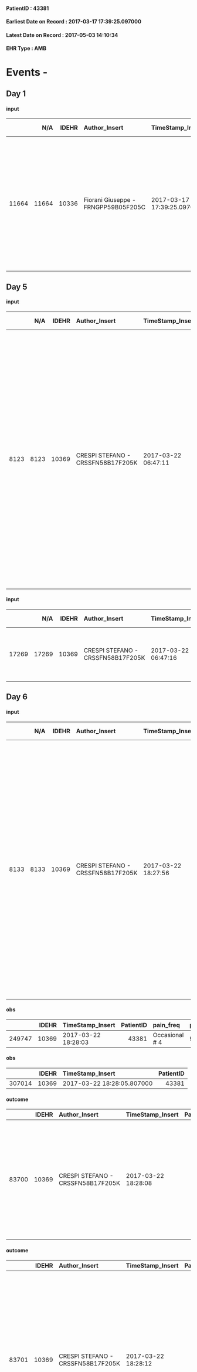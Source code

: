 
#### PatientID : 43381
#### Earliest Date on Record : 2017-03-17 17:39:25.097000
#### Latest Date on Record : 2017-05-03 14:10:34
#### EHR Type : AMB

# Events - 

## Day 1

#### input
|       |    N/A |   IDEHR | Author_Insert                       | TimeStamp_Insert           | EHRType   |   PatientID |   IDDigitalSignDocument | persone_vicine   |   Unnamed: 0_x.1 |   IDANAMNESI_SOCIALE | Patient   | FamigliaAltro   | Paziente_T   | FamigliaAltro_T   |   Non_Rilevabile_x.1 | Note_Non_Rilevabile_x.1   | opt_Problemi   | Note_I                                                                                                                                                                                                                                     | chk_contr_sintomi   | opt_paziente_a   | opt_famiglia_a   | opt_adeguatezza   | opt_paziente_solo   | ds_note_con                                                                                                                | opt_presente_assente   | Presenza_minori   | Caregiver_principale   | opt_capacita   | opt_necessario   | opt_presente   | opt_risorse_ec   | opt_paziente_psi   | opt_Ins_vol   | opt_paziente_ad   | opt_caregiver_ad   | opt_esenzione   | opt_inv_civile   |   ds_codice_es | Needs     | Domestic partnership   | Fragility   | opt_disponibilita_f   | opt_indennita_acc   | opt_legge   | opt_famiglia_psi   | opt_disponibilit_paz   |
|------:|-------:|--------:|:------------------------------------|:---------------------------|:----------|------------:|------------------------:|:-----------------|-----------------:|---------------------:|:----------|:----------------|:-------------|:------------------|---------------------:|:--------------------------|:---------------|:-------------------------------------------------------------------------------------------------------------------------------------------------------------------------------------------------------------------------------------------|:--------------------|:-----------------|:-----------------|:------------------|:--------------------|:---------------------------------------------------------------------------------------------------------------------------|:-----------------------|:------------------|:-----------------------|:---------------|:-----------------|:---------------|:-----------------|:-------------------|:--------------|:------------------|:-------------------|:----------------|:-----------------|---------------:|:----------|:-----------------------|:------------|:----------------------|:--------------------|:------------|:-------------------|:-----------------------|
| 11664 |  11664 |   10336 | Fiorani Giuseppe - FRNGPP59B05F205C | 2017-03-17 17:39:25.097000 | AMB       |       43381 |                  687591 | N/A              |             5602 |                 3579 | Si#1      | Si#1            | No#0         | Si#1              |                    0 | NR                        | No#0           | Pz informato della malattia ,recentemente esordita ,ma non della gravit√†,con la decisione di sospendere i trattamenti sistemici attivi. La moglie ed i figli sono stati informati in merito all'assenza di ulteriori spazi di trattamento | controllo sintomi#0 | Indefinite#2     | Congruenti#1     | Si#1              | No#0                | Vive con la moglie Geraldina di aa 65. Due figli fuori casa:Leonardo di aa 44 e Boris di aa 37,entrambi residenti a Bresso | Presente#1             | No#0              | La moglie              | Adeguato#0     | No#0             | No#0           | Adeguate#1       | No#0               | No#0          | Totale#2          | Totale#2           | Si#1            | No#0             |             48 | Clinici#0 | Coniuge/Convivente#0   | nessuna#0   | No#0                  | No#0                | No#0        | No#0               | No#0                   |


## Day 5

#### input
|      |    N/A |   IDEHR | Author_Insert                     | TimeStamp_Insert    |   IDAccess | EHRType   |   PatientID |   IDDigitalSignDocument | persone_vicine   |   Unnamed: 0_y |   IDANAMNESI_MED |   Non_Rilevabile_y | Note_Non_Rilevabile_y   | diagnosis                                                                                                                                                                                                                                                                                                                                                                                                                                            |
|-----:|-------:|--------:|:----------------------------------|:--------------------|-----------:|:----------|------------:|------------------------:|:-----------------|---------------:|-----------------:|-------------------:|:------------------------|:-----------------------------------------------------------------------------------------------------------------------------------------------------------------------------------------------------------------------------------------------------------------------------------------------------------------------------------------------------------------------------------------------------------------------------------------------------|
| 8123 |   8123 |   10369 | CRESPI STEFANO - CRSSFN58B17F205K | 2017-03-22 06:47:11 |      67853 | AMB       |       43381 |                  691647 | N/A              |          11253 |             6205 |                  0 | NR                      | Carcinoma spinocellulare polmonare parailare destro (ICD 9: 1629), diagnosticato nel dicembre del 2016, gi√† sottoposto a due linee di chemioterapia. Metastasi polmonari (1970), linfonodali ilomediastiniche (1961), epatiche (1977), linfonodali addominali (1962) in sede ilo epatico, tripode celiaco e sede retrocrurale ed interaortocavale, ossee (1985) all'ala iliaca sinistra gi√† sottoposte a radioterapia (V580) nel gennaio del 2017. |

#### input
|       |    N/A |   IDEHR | Author_Insert                     | TimeStamp_Insert    |   IDAccess | EHRType   |   PatientID |   IDDigitalSignDocument | persone_vicine   |   Unnamed: 0_y.1 |   IDDIAGNOSI_ICD |   Non_Rilevabile_y.1 | Note_Non_Rilevabile_y.1   | I_ICD                                                            | II_ICD                                           | III_ICD                                                                            | IV_ICD                                                                        | V_ICD                                                                                | VI_ICD                                                       | I_Anno   | II_Anno   | III_Anno   | IV_Anno   | They go   | I_Mese   |
|------:|-------:|--------:|:----------------------------------|:--------------------|-----------:|:----------|------------:|------------------------:|:-----------------|-----------------:|-----------------:|---------------------:|:--------------------------|:-----------------------------------------------------------------|:-------------------------------------------------|:-----------------------------------------------------------------------------------|:------------------------------------------------------------------------------|:-------------------------------------------------------------------------------------|:-------------------------------------------------------------|:---------|:----------|:-----------|:----------|:----------|:---------|
| 17269 |  17269 |   10369 | CRESPI STEFANO - CRSSFN58B17F205K | 2017-03-22 06:47:16 |      67853 | AMB       |       43381 |                  691648 | N/A              |             2830 |             2830 |                    0 | NR                        | 1629 - Tumori maligni del bronco o polmone, non specificato#2069 | 1970 - Tumori maligni secondari del polmone#2148 | 1961 - Tumori maligni secondari e non specificati dei linfonodi intratoracici#2141 | 1977 - Tumori maligni secondari del fegato, specificati come metastatici#2155 | 1962 - Tumori maligni secondari e non specificati dei linfonodi intraaddominali#2142 | 1985 - Tumori maligni secondari di osso e midollo osseo#2162 | 2016#56  | 2017#57   | 2017#57    | 2017#57   | 2017#57   | 12#12    |


## Day 6

#### input
|      |    N/A |   IDEHR | Author_Insert                     | TimeStamp_Insert    |   IDAccess | EHRType   |   PatientID |   IDDigitalSignDocument | persone_vicine   |   Unnamed: 0_y |   IDANAMNESI_MED |   Non_Rilevabile_y | Note_Non_Rilevabile_y   | opt_consapevolezza                          | diagnosis                                                                                                                                                                                                                                                                                                                                                                                                                                            |
|-----:|-------:|--------:|:----------------------------------|:--------------------|-----------:|:----------|------------:|------------------------:|:-----------------|---------------:|-----------------:|-------------------:|:------------------------|:--------------------------------------------|:-----------------------------------------------------------------------------------------------------------------------------------------------------------------------------------------------------------------------------------------------------------------------------------------------------------------------------------------------------------------------------------------------------------------------------------------------------|
| 8133 |   8133 |   10369 | CRESPI STEFANO - CRSSFN58B17F205K | 2017-03-22 18:27:56 |      67962 | AMB       |       43381 |                  692537 | N/A              |          11289 |             6215 |                  0 | NR                      | Awareness of diagnosis but no prognosis # 2 | Carcinoma spinocellulare polmonare parailare destro (ICD 9: 1629), diagnosticato nel dicembre del 2016, gi√† sottoposto a due linee di chemioterapia. Metastasi polmonari (1970), linfonodali ilomediastiniche (1961), epatiche (1977), linfonodali addominali (1962) in sede ilo epatico, tripode celiaco e sede retrocrurale ed interaortocavale, ossee (1985) all'ala iliaca sinistra gi√† sottoposte a radioterapia (V580) nel gennaio del 2017. |

#### obs
|        |   IDEHR | TimeStamp_Insert    |   PatientID | pain_freq      | pain_relief   |
|-------:|--------:|:--------------------|------------:|:---------------|:--------------|
| 249747 |   10369 | 2017-03-22 18:28:03 |       43381 | Occasional # 4 | 90% # 9       |

#### obs
|        |   IDEHR | TimeStamp_Insert           |   PatientID |
|-------:|--------:|:---------------------------|------------:|
| 307014 |   10369 | 2017-03-22 18:28:05.807000 |       43381 |

#### outcome
|       |   IDEHR | Author_Insert                     | TimeStamp_Insert    |   PatientID |   IDDigitalSignDocument |   IDPAI_VIDAS | opt_problem                                                |   opt_problem_num | opt_obiettivo                                                |   opt_obiettivo_num | opt_stato_problema   |   opt_stato_problema_num | opt_interventi                                                                                                                                                                                 |   opt_interventi_num |
|------:|--------:|:----------------------------------|:--------------------|------------:|------------------------:|--------------:|:-----------------------------------------------------------|------------------:|:-------------------------------------------------------------|--------------------:|:---------------------|-------------------------:|:-----------------------------------------------------------------------------------------------------------------------------------------------------------------------------------------------|---------------------:|
| 83700 |   10369 | CRESPI STEFANO - CRSSFN58B17F205K | 2017-03-22 18:28:08 |       43381 |                  692541 |         85926 | Impaired mobility † / limitation of physical movement # 27 |                 1 | The patient manterr√ † ¬ † ¬ † † mobilit√ the remaining # 49 |                   2 | Open Problem # 1     |                        1 | Educational - Teach the patient alternative movements # 370; PAI Implementation - Evaluate given mobility † # 368; PAI Implementation - Help the patient favoring its remaining capacity # 369 |                    1 |

#### outcome
|       |   IDEHR | Author_Insert                     | TimeStamp_Insert    |   PatientID |   IDDigitalSignDocument |   IDPAI_VIDAS | opt_problem                                                            |   opt_problem_num | opt_obiettivo                                               |   opt_obiettivo_num | opt_stato_problema   |   opt_stato_problema_num | opt_interventi                                                                                                                                                                                                                                                                         |   opt_interventi_num |
|------:|--------:|:----------------------------------|:--------------------|------------:|------------------------:|--------------:|:-----------------------------------------------------------------------|------------------:|:------------------------------------------------------------|--------------------:|:---------------------|-------------------------:|:---------------------------------------------------------------------------------------------------------------------------------------------------------------------------------------------------------------------------------------------------------------------------------------|---------------------:|
| 83701 |   10369 | CRESPI STEFANO - CRSSFN58B17F205K | 2017-03-22 18:28:12 |       43381 |                  692542 |         85927 | Alteration of comfort associated with chronic pain and / or acute # 29 |                 2 | The patient riferir√ † ¬ † a satisfactory pain control # 56 |                   1 | Open Problem # 1     |                        1 | Implementation PAI - Administer drugs correctly according to prescription # 442; Implementation of PAI - Evaluate the effectiveness of drug administration # 443; Implementation of PAI - Therapeutic adjustment # 441; Counseling - Share with the patient the therapeutic path # 444 |                    4 |

#### outcome
|       |   IDEHR | Author_Insert                     | TimeStamp_Insert    |   PatientID |   IDDigitalSignDocument |   IDPAI_VIDAS | opt_problem                                            |   opt_problem_num | opt_obiettivo                                                                                              |   opt_obiettivo_num | opt_stato_problema   |   opt_stato_problema_num | opt_interventi                                                                                                      |   opt_interventi_num |
|------:|--------:|:----------------------------------|:--------------------|------------:|------------------------:|--------------:|:-------------------------------------------------------|------------------:|:-----------------------------------------------------------------------------------------------------------|--------------------:|:---------------------|-------------------------:|:--------------------------------------------------------------------------------------------------------------------|---------------------:|
| 83702 |   10369 | CRESPI STEFANO - CRSSFN58B17F205K | 2017-03-22 18:28:14 |       43381 |                  692543 |         85928 | Alteration or risk of impairment of lung function # 26 |                 3 | The patient will not present symptoms that will reduce QoL (epistaxis, cough, hemoptysis, hemoptysis) # 45 |                   4 | Open Problem # 1     |                        1 | Implementation PAI - Therapeutic adjustment # 275; Counseling - Sharing with the patient the therapeutic path # 278 |                    4 |

#### care
|       |   IDEHR | Author_Insert                     | TimeStamp_Insert    |   IDAccess | EHRType   |   PatientID |   IDTERAPIE_OUTPAT_VIDAS | ds_dose    | opt_via_di_somm   | ds_ora   | dt_data_inizio      |   opt_pregressa |   opt_somm_terapia |   opt_estemporanea |   opt_termina |   opt_somm_in_pompa | opt_farmaco                                 |
|------:|--------:|:----------------------------------|:--------------------|-----------:|:----------|------------:|-------------------------:|:-----------|:------------------|:---------|:--------------------|----------------:|-------------------:|-------------------:|--------------:|--------------------:|:--------------------------------------------|
| 80066 |   10369 | crespi stefano - crssfn58b17f205k | 2017-03-22 18:28:17 |      67962 | amb       |       43381 |                    57687 | one tablet | oral # 0 = 0      | 08 # 8   | 2017-03-22 00:00:00 |               0 |                  0 |                  0 |             0 |                   0 | omeprazole (omeprazole 20 mg tablets) # 960 |

#### care
|       |   IDEHR | Author_Insert                     | TimeStamp_Insert    |   IDAccess | EHRType   |   PatientID |   IDTERAPIE_OUTPAT_VIDAS | ds_dose   | opt_via_di_somm   | ds_ora   | dt_data_inizio      |   opt_pregressa |   opt_somm_terapia |   opt_estemporanea |   opt_termina |   opt_somm_in_pompa | opt_farmaco                                               |
|------:|--------:|:----------------------------------|:--------------------|-----------:|:----------|------------:|-------------------------:|:----------|:------------------|:---------|:--------------------|----------------:|-------------------:|-------------------:|--------------:|--------------------:|:----------------------------------------------------------|
| 80067 |   10369 | crespi stefano - crssfn58b17f205k | 2017-03-22 18:28:19 |      67962 | amb       |       43381 |                    57688 | a rinse   | oral # 0 = 0      | 21 # 21  | 2017-03-22 00:00:00 |               0 |                  0 |                  0 |             0 |                   0 | nystatin (mycostatin susp 100,000 iu / ml, 100 ml) # 1038 |

#### care
|       |   IDEHR | Author_Insert                     | TimeStamp_Insert    |   IDAccess | EHRType   |   PatientID |   IDTERAPIE_OUTPAT_VIDAS | ds_dose    | opt_via_di_somm   | ds_ora          | dt_data_inizio      |   opt_pregressa |   opt_somm_terapia |   opt_estemporanea |   opt_termina |   opt_somm_in_pompa | opt_farmaco                                   |
|------:|--------:|:----------------------------------|:--------------------|-----------:|:----------|------------:|-------------------------:|:-----------|:------------------|:----------------|:--------------------|----------------:|-------------------:|-------------------:|--------------:|--------------------:|:----------------------------------------------|
| 80068 |   10369 | crespi stefano - crssfn58b17f205k | 2017-03-22 18:28:22 |      67962 | amb       |       43381 |                    57689 | one tablet | oral # 0 = 0      | 08 # 8; 20 # 20 | 2017-03-22 00:00:00 |               0 |                  0 |                  0 |             0 |                   0 | carvedilol (dilatrend 6.25 mg tablets) # 1275 |

#### care
|       |   IDEHR | Author_Insert                     | TimeStamp_Insert    |   IDAccess | EHRType   |   PatientID |   IDTERAPIE_OUTPAT_VIDAS | ds_dose    | opt_via_di_somm   | ds_ora   | dt_data_inizio      |   opt_pregressa |   opt_somm_terapia |   opt_estemporanea |   opt_termina |   opt_somm_in_pompa | opt_farmaco                                |
|------:|--------:|:----------------------------------|:--------------------|-----------:|:----------|------------:|-------------------------:|:-----------|:------------------|:---------|:--------------------|----------------:|-------------------:|-------------------:|--------------:|--------------------:|:-------------------------------------------|
| 80069 |   10369 | crespi stefano - crssfn58b17f205k | 2017-03-22 18:28:24 |      67962 | amb       |       43381 |                    57690 | one tablet | oral # 0 = 0      | 22 # 22  | 2017-03-22 00:00:00 |               0 |                  0 |                  0 |             0 |                   0 | tamsulosin (0.4 mg tablets lura rm) # 1438 |

#### care
|       |   IDEHR | Author_Insert                     | TimeStamp_Insert    |   IDAccess | EHRType   |   PatientID |   IDTERAPIE_OUTPAT_VIDAS | ds_dose    | opt_via_di_somm   | ds_ora       | dt_data_inizio      |   opt_pregressa |   opt_somm_terapia |   opt_estemporanea |   opt_termina |   opt_somm_in_pompa | opt_farmaco                                                        | Note_al_bisogno                                                 |
|------:|--------:|:----------------------------------|:--------------------|-----------:|:----------|------------:|-------------------------:|:-----------|:------------------|:-------------|:--------------------|----------------:|-------------------:|-------------------:|--------------:|--------------------:|:-------------------------------------------------------------------|:----------------------------------------------------------------|
| 80070 |   10369 | crespi stefano - crssfn58b17f205k | 2017-03-22 18:28:26 |      67962 | amb       |       43381 |                    57691 | one tablet | oral # 0 = 0      | at need # 24 | 2017-03-22 00:00:00 |               0 |                  0 |                  0 |             0 |                   0 | oxycodone / acetaminophen (depalgos 5 + 325 mg tablets rev) # 1628 | to be taken in case of intercurrent pain, up to 4 doses per day |

#### care
|       |   IDEHR | Author_Insert                     | TimeStamp_Insert    |   IDAccess | EHRType   |   PatientID |   IDTERAPIE_OUTPAT_VIDAS | ds_dose    | opt_via_di_somm   | ds_ora           | dt_data_inizio      |   opt_pregressa |   opt_somm_terapia |   opt_estemporanea |   opt_termina |   opt_somm_in_pompa | opt_farmaco                                     |
|------:|--------:|:----------------------------------|:--------------------|-----------:|:----------|------------:|-------------------------:|:-----------|:------------------|:-----------------|:--------------------|----------------:|-------------------:|-------------------:|--------------:|--------------------:|:------------------------------------------------|
| 80071 |   10369 | crespi stefano - crssfn58b17f205k | 2017-03-22 18:28:28 |      67962 | amb       |       43381 |                    57692 | one tablet | oral # 0 = 0      | 12 # 12; 19 # 19 | 2017-03-22 00:00:00 |               0 |                  0 |                  0 |             0 |                   0 | metformin (metformin 500 mg tablets rev) # 1078 |

#### care
|       |   IDEHR | Author_Insert                     | TimeStamp_Insert    |   IDAccess | EHRType   |   PatientID |   IDTERAPIE_OUTPAT_VIDAS | ds_dose     | opt_via_di_somm   | ds_ora   | dt_data_inizio      | ds_note_y                     |   opt_pregressa |   opt_somm_terapia |   opt_estemporanea |   opt_termina |   opt_somm_in_pompa | opt_farmaco                                    |
|------:|--------:|:----------------------------------|:--------------------|-----------:|:----------|------------:|-------------------------:|:------------|:------------------|:---------|:--------------------|:------------------------------|----------------:|-------------------:|-------------------:|--------------:|--------------------:|:-----------------------------------------------|
| 80072 |   10369 | crespi stefano - crssfn58b17f205k | 2017-03-22 18:28:31 |      67962 | amb       |       43381 |                    57693 | half tablet | oral # 0 = 0      | 08 # 8   | 2017-03-22 00:00:00 | to be taken on a full stomach |               0 |                  0 |                  0 |             0 |                   0 | prednisone (25 mg tablets deltacortene) # 1449 |

#### care
|       |   IDEHR | Author_Insert                     | TimeStamp_Insert    |   IDAccess | EHRType   |   PatientID |   IDTERAPIE_OUTPAT_VIDAS | ds_altro_farmaco            | ds_dose    | opt_via_di_somm   | ds_ora           | dt_data_inizio      |   opt_pregressa |   opt_somm_terapia |   opt_estemporanea |   opt_termina |   opt_somm_in_pompa | opt_farmaco              |
|------:|--------:|:----------------------------------|:--------------------|-----------:|:----------|------------:|-------------------------:|:----------------------------|:-----------|:------------------|:-----------------|:--------------------|----------------:|-------------------:|-------------------:|--------------:|--------------------:|:-------------------------|
| 80073 |   10369 | crespi stefano - crssfn58b17f205k | 2017-03-22 18:28:34 |      67962 | amb       |       43381 |                    57694 | onligol envelope from 10 mg | one packet | oral # 0 = 0      | 10 # 10; 18 # 18 | 2017-03-22 00:00:00 |               0 |                  0 |                  0 |             0 |                   0 | other (see notes) # 2004 |

#### care
|       |   IDEHR | Author_Insert                     | TimeStamp_Insert    |   IDAccess | EHRType   |   PatientID |   IDTERAPIE_OUTPAT_VIDAS | ds_dose    | opt_via_di_somm   | ds_ora   | dt_data_inizio      |   opt_pregressa |   opt_somm_terapia |   opt_estemporanea |   opt_termina |   opt_somm_in_pompa | opt_farmaco                             |
|------:|--------:|:----------------------------------|:--------------------|-----------:|:----------|------------:|-------------------------:|:-----------|:------------------|:---------|:--------------------|----------------:|-------------------:|-------------------:|--------------:|--------------------:|:----------------------------------------|
| 80074 |   10369 | crespi stefano - crssfn58b17f205k | 2017-03-22 18:28:37 |      67962 | amb       |       43381 |                    57695 | one tablet | oral # 0 = 0      | 09 # 9   | 2017-03-22 00:00:00 |               0 |                  0 |                  0 |             0 |                   0 | furosemide (25 mg lasix tablets) # 1223 |

#### care
|       |   IDEHR | Author_Insert                     | TimeStamp_Insert    |   IDAccess | EHRType   |   PatientID |   IDTERAPIE_OUTPAT_VIDAS | ds_altro_farmaco   | ds_dose           | opt_via_di_somm   | ds_ora       | dt_data_inizio      |   opt_pregressa |   opt_somm_terapia |   opt_estemporanea |   opt_termina |   opt_somm_in_pompa | opt_farmaco              |
|------:|--------:|:----------------------------------|:--------------------|-----------:|:----------|------------:|-------------------------:|:-------------------|:------------------|:------------------|:-------------|:--------------------|----------------:|-------------------:|-------------------:|--------------:|--------------------:|:-------------------------|
| 80075 |   10369 | crespi stefano - crssfn58b17f205k | 2017-03-22 18:28:39 |      67962 | amb       |       43381 |                    57696 | liquid oxygen      | 2 liters / minute | oral # 0 = 0      | at need # 24 | 2017-03-22 00:00:00 |               0 |                  0 |                  0 |             0 |                   0 | other (see notes) # 2004 |

#### care
|       |   IDEHR | Author_Insert                     | TimeStamp_Insert    |   IDAccess | EHRType   |   PatientID |   IDTERAPIE_OUTPAT_VIDAS | ds_dose         | opt_via_di_somm        | ds_ora          | dt_data_inizio      |   opt_pregressa |   opt_somm_terapia |   opt_estemporanea |   opt_termina |   opt_somm_in_pompa | opt_farmaco                              |
|------:|--------:|:----------------------------------|:--------------------|-----------:|:----------|------------:|-------------------------:|:----------------|:-----------------------|:----------------|:--------------------|----------------:|-------------------:|-------------------:|--------------:|--------------------:|:-----------------------------------------|
| 80076 |   10369 | crespi stefano - crssfn58b17f205k | 2017-03-22 18:28:42 |      67962 | amb       |       43381 |                    57697 | a syringe ready | subcutaneously # 3 = 3 | 08 # 8; 20 # 20 | 2017-03-22 00:00:00 |               0 |                  0 |                  0 |             0 |                   0 | fraxiparine (seleparina 7,600 iu) # 1141 |

#### care
|       |   IDEHR | Author_Insert                     | TimeStamp_Insert    |   IDAccess | EHRType   |   PatientID |   IDTERAPIE_OUTPAT_VIDAS | ds_dose    | opt_via_di_somm   | ds_ora   | dt_data_inizio      |   opt_pregressa |   opt_somm_terapia |   opt_estemporanea |   opt_termina |   opt_somm_in_pompa | opt_farmaco                                      |
|------:|--------:|:----------------------------------|:--------------------|-----------:|:----------|------------:|-------------------------:|:-----------|:------------------|:---------|:--------------------|----------------:|-------------------:|-------------------:|--------------:|--------------------:|:-------------------------------------------------|
| 80077 |   10369 | crespi stefano - crssfn58b17f205k | 2017-03-22 18:28:44 |      67962 | amb       |       43381 |                    57698 | one tablet | oral # 0 = 0      | 21 # 21  | 2017-03-22 00:00:00 |               0 |                  0 |                  0 |             0 |                   0 | atorvastatin (atorvastatin 10 mg tablets) # 1420 |

#### care
|       |   IDEHR | Author_Insert                     | TimeStamp_Insert    |   IDAccess | EHRType   |   PatientID |   IDTERAPIE_OUTPAT_VIDAS | ds_dose    | opt_via_di_somm   | ds_ora          | dt_data_inizio      |   opt_pregressa |   opt_somm_terapia |   opt_estemporanea |   opt_termina |   opt_somm_in_pompa | opt_farmaco                                                |
|------:|--------:|:----------------------------------|:--------------------|-----------:|:----------|------------:|-------------------------:|:-----------|:------------------|:----------------|:--------------------|----------------:|-------------------:|-------------------:|--------------:|--------------------:|:-----------------------------------------------------------|
| 80078 |   10369 | crespi stefano - crssfn58b17f205k | 2017-03-22 18:28:48 |      67962 | amb       |       43381 |                    57699 | one tablet | oral # 0 = 0      | 08 # 8; 20 # 20 | 2017-03-22 00:00:00 |               0 |                  0 |                  0 |             0 |                   0 | oxycodone / naloxone (targin 20 + 10 mg tablets rp) # 1623 |

#### care
|       |   IDEHR | Author_Insert                     | TimeStamp_Insert    |   IDAccess | EHRType   |   PatientID |   IDTERAPIE_OUTPAT_VIDAS | ds_dose    | opt_via_di_somm   | ds_ora   | dt_data_inizio      |   opt_pregressa |   opt_somm_terapia |   opt_estemporanea |   opt_termina |   opt_somm_in_pompa | opt_farmaco                             |
|------:|--------:|:----------------------------------|:--------------------|-----------:|:----------|------------:|-------------------------:|:-----------|:------------------|:---------|:--------------------|----------------:|-------------------:|-------------------:|--------------:|--------------------:|:----------------------------------------|
| 80079 |   10369 | crespi stefano - crssfn58b17f205k | 2017-03-22 18:28:50 |      67962 | amb       |       43381 |                    57700 | one tablet | oral # 0 = 0      | 08 # 8   | 2017-03-22 00:00:00 |               0 |                  0 |                  0 |             0 |                   0 | enalapril (enapren 5 mg tablets) # 1312 |

#### care
|       |   IDEHR | Author_Insert                     | TimeStamp_Insert    |   IDAccess | EHRType   |   PatientID |   IDTERAPIE_OUTPAT_VIDAS | ds_dose    | opt_via_di_somm   | ds_ora   | dt_data_inizio      |   opt_pregressa |   opt_somm_terapia |   opt_estemporanea |   opt_termina |   opt_somm_in_pompa | opt_farmaco                                               |
|------:|--------:|:----------------------------------|:--------------------|-----------:|:----------|------------:|-------------------------:|:-----------|:------------------|:---------|:--------------------|----------------:|-------------------:|-------------------:|--------------:|--------------------:|:----------------------------------------------------------|
| 80080 |   10369 | crespi stefano - crssfn58b17f205k | 2017-03-22 18:28:52 |      67962 | amb       |       43381 |                    57701 | one tablet | oral # 0 = 0      | 13 # 13  | 2017-03-22 00:00:00 |               0 |                  0 |                  0 |             0 |                   0 | ferrous sulfate heptahydrate (iron-grad 40 cpr rp) # 1160 |

#### obs
|        |   IDEHR | TimeStamp_Insert           |   PatientID | awareness                                               |
|-------:|--------:|:---------------------------|------------:|:--------------------------------------------------------|
| 295924 |   10369 | 2017-03-22 18:28:55.777000 |       43381 | Awareness of diagnosis and prognosis overestimation # 2 |

#### care
|       |   IDEHR | Author_Insert                     | TimeStamp_Insert    |   IDAccess | EHRType   |   PatientID |   IDTERAPIE_OUTPAT_VIDAS | ds_dose   | opt_via_di_somm   | ds_ora       | dt_data_inizio      |   opt_pregressa |   opt_somm_terapia |   opt_estemporanea |   opt_termina |   opt_somm_in_pompa | opt_farmaco                                     | Note_al_bisogno                 |
|------:|--------:|:----------------------------------|:--------------------|-----------:|:----------|------------:|-------------------------:|:----------|:------------------|:-------------|:--------------------|----------------:|-------------------:|-------------------:|--------------:|--------------------:|:------------------------------------------------|:--------------------------------|
| 80081 |   10369 | crespi stefano - crssfn58b17f205k | 2017-03-22 18:38:01 |      67962 | amb       |       43381 |                    57702 | ten drops | oral # 0 = 0      | at need # 24 | 2017-03-22 00:00:00 |               0 |                  0 |                  0 |             0 |                   0 | lormetazepam (minias gtt os 2.5 mg / ml) # 1889 | to be taken in case of insomnia |

#### care
|       |   IDEHR | Author_Insert                       | TimeStamp_Insert    | EHRType   |   PatientID |   IDGESTIONE_AUSILI |   opt_annulla_consegna | dt_Ric_consegna     | opt_ausilio                    |
|------:|--------:|:------------------------------------|:--------------------|:----------|------------:|--------------------:|-----------------------:|:--------------------|:-------------------------------|
| 18459 |   10336 | giuseppe fiorani - frngpp59b05f205c | 2017-03-23 09:10:58 | amb       |       43381 |               18397 |                      0 | 2017-03-23 00:00:00 | decubitus cushion silicone # 9 |

#### care
|       |   IDEHR | Author_Insert                           | TimeStamp_Insert    | EHRType   |   PatientID |   IDGESTIONE_AUSILI |   ds_ncons |   opt_annulla_consegna | dt_Ric_consegna     | dt_ric_cons_forn    | opt_ausilio                    |
|------:|--------:|:----------------------------------------|:--------------------|:----------|------------:|--------------------:|-----------:|-----------------------:|:--------------------|:--------------------|:-------------------------------|
| 18468 |   10336 | martinoli massimo l. - mrtmsm69t31f205t | 2017-03-23 10:08:43 | amb       |       43381 |               18406 |      30057 |                      0 | 2017-03-23 00:00:00 | 2017-03-23 00:00:00 | decubitus cushion silicone # 9 |

#### input
|      |    N/A |   Unnamed: 0_x |   IDANAMNESI_INF |   IDEHR | Author_Insert                      | TimeStamp_Insert           |   IDAccess | EHRType   |   PatientID |   IDDigitalSignDocument |   Non_Rilevabile_x | Note_Non_Rilevabile_x   | cognitivo_percettivo   | sonno_riposo           | perc_salute                                                                                                                           | elimination           | Perception             | persone_vicine   | Caregiver   | Religion     | Note_Elim_urinaria               |
|-----:|-------:|---------------:|-----------------:|--------:|:-----------------------------------|:---------------------------|-----------:|:----------|------------:|------------------------:|-------------------:|:------------------------|:-----------------------|:-----------------------|:--------------------------------------------------------------------------------------------------------------------------------------|:----------------------|:-----------------------|:-----------------|:------------|:-------------|:---------------------------------|
| 3434 |   3434 |           3831 |             4608 |   10369 | JOSE A. SERRANO - SRRJNT62P15Z611E | 2017-03-23 15:34:25.980000 |      68101 | AMB       |       43381 |                  693613 |                  0 | NR                      | uncontrolled pain # 0  | daytime sleepiness # 1 | perdit√ † Performance # 0; perdit√ weight † # 1; increase dell'affaticabilit√ † # 2; increased asthenia # 3; # 4 episodes of wheezing | constipated bowel # 1 | concern for health # 0 | N/A              | wife, son   | agnostic # 1 | diuresis active bladder catheter |

#### obs
|       |   IDEHR | TimeStamp_Insert           |   PatientID | personal_hygiene   | urine_elimination   | mobility      | hemorrhagic_manifestation      | speech            | active_diuresis     | asthenia     | dyspnoea        | motor_performance                                                                           | body_temp    | mood                         | diet     | cognitive_state   | feces_elimination   | consumption_help   |
|------:|--------:|:---------------------------|------------:|:-------------------|:--------------------|:--------------|:-------------------------------|:------------------|:--------------------|:-------------|:----------------|:--------------------------------------------------------------------------------------------|:-------------|:-----------------------------|:---------|:------------------|:--------------------|:-------------------|
| 63159 |   10369 | 2017-03-23 15:34:30.043000 |       43381 | With help # 2      | With Aids # 1       | With help # 2 | hemorrhagic manifestations # 0 | fluent speech # 0 | active diuresis # 0 | Moderate # 1 | mild strain # 1 | 50% - Patient requiring frequent medical care and pu√≤ pi√π stay up for 50% of the day # 05 | Apyrexia # 0 | Apathy # 00; serenit√ † # 14 | Free # 0 | Polished # 2      | With help # 2       | Independent # 0    |

#### obs
|        |   IDEHR | TimeStamp_Insert    |   PatientID | pain_freq      | pain_relief   |
|-------:|--------:|:--------------------|------------:|:---------------|:--------------|
| 249900 |   10369 | 2017-03-23 15:34:32 |       43381 | Occasional # 4 | 90% # 9       |

#### outcome
|       |   IDEHR | Author_Insert                      | TimeStamp_Insert    |   PatientID |   IDDigitalSignDocument |   IDPAI_VIDAS | opt_problem                                                |   opt_problem_num | opt_obiettivo                                                |   opt_obiettivo_num | opt_stato_problema   |   opt_stato_problema_num | opt_interventi                                                                                                                                                                                 |   opt_interventi_num |
|------:|--------:|:-----------------------------------|:--------------------|------------:|------------------------:|--------------:|:-----------------------------------------------------------|------------------:|:-------------------------------------------------------------|--------------------:|:---------------------|-------------------------:|:-----------------------------------------------------------------------------------------------------------------------------------------------------------------------------------------------|---------------------:|
| 83898 |   10369 | JOSE A. SERRANO - SRRJNT62P15Z611E | 2017-03-23 15:34:35 |       43381 |                  693617 |         86124 | Impaired mobility † / limitation of physical movement # 27 |                 1 | The patient manterr√ † ¬ † ¬ † † mobilit√ the remaining # 49 |                   2 | Open Problem # 1     |                        1 | Educational - Teach the patient alternative movements # 370; PAI Implementation - Evaluate given mobility † # 368; PAI Implementation - Help the patient favoring its remaining capacity # 369 |                    1 |

#### outcome
|       |   IDEHR | Author_Insert                      | TimeStamp_Insert    |   PatientID |   IDDigitalSignDocument |   IDPAI_VIDAS | opt_problem                                            |   opt_problem_num | opt_obiettivo                                                                                              |   opt_obiettivo_num | opt_stato_problema   |   opt_stato_problema_num | opt_interventi                                                                                                      |   opt_interventi_num |
|------:|--------:|:-----------------------------------|:--------------------|------------:|------------------------:|--------------:|:-------------------------------------------------------|------------------:|:-----------------------------------------------------------------------------------------------------------|--------------------:|:---------------------|-------------------------:|:--------------------------------------------------------------------------------------------------------------------|---------------------:|
| 83899 |   10369 | JOSE A. SERRANO - SRRJNT62P15Z611E | 2017-03-23 15:34:38 |       43381 |                  693618 |         86125 | Alteration or risk of impairment of lung function # 26 |                 3 | The patient will not present symptoms that will reduce QoL (epistaxis, cough, hemoptysis, hemoptysis) # 45 |                   4 | Open Problem # 1     |                        1 | Implementation PAI - Therapeutic adjustment # 275; Counseling - Sharing with the patient the therapeutic path # 278 |                    4 |

#### outcome
|       |   IDEHR | Author_Insert                      | TimeStamp_Insert    |   PatientID |   IDDigitalSignDocument |   IDPAI_VIDAS | opt_problem                                                            |   opt_problem_num | opt_obiettivo                                               |   opt_obiettivo_num | opt_stato_problema   |   opt_stato_problema_num | opt_interventi                                                                                                                                                                                                                                                                         |   opt_interventi_num |
|------:|--------:|:-----------------------------------|:--------------------|------------:|------------------------:|--------------:|:-----------------------------------------------------------------------|------------------:|:------------------------------------------------------------|--------------------:|:---------------------|-------------------------:|:---------------------------------------------------------------------------------------------------------------------------------------------------------------------------------------------------------------------------------------------------------------------------------------|---------------------:|
| 83900 |   10369 | JOSE A. SERRANO - SRRJNT62P15Z611E | 2017-03-23 15:34:44 |       43381 |                  693619 |         86126 | Alteration of comfort associated with chronic pain and / or acute # 29 |                 2 | The patient riferir√ † ¬ † a satisfactory pain control # 56 |                   1 | Open Problem # 1     |                        1 | Implementation PAI - Administer drugs correctly according to prescription # 442; Implementation of PAI - Evaluate the effectiveness of drug administration # 443; Implementation of PAI - Therapeutic adjustment # 441; Counseling - Share with the patient the therapeutic path # 444 |                    4 |


## Day 7

#### obs
|        |   IDEHR | TimeStamp_Insert    |   PatientID | pain_freq      | pain_relief   |
|-------:|--------:|:--------------------|------------:|:---------------|:--------------|
| 250053 |   10369 | 2017-03-24 12:19:41 |       43381 | Occasional # 4 | 90% # 9       |

#### outcome
|       |   IDEHR | Author_Insert                     | TimeStamp_Insert    |   PatientID |   IDDigitalSignDocument |   IDPAI_VIDAS | opt_problem          |   opt_problem_num | opt_obiettivo                                       |   opt_obiettivo_num | ds_note                          | opt_stato_problema   |   opt_stato_problema_num | opt_interventi                                                                                                                                                                                                                                                                                                                                                                                                                                     |   opt_interventi_num |
|------:|--------:|:----------------------------------|:--------------------|------------:|------------------------:|--------------:|:---------------------|------------------:|:----------------------------------------------------|--------------------:|:---------------------------------|:---------------------|-------------------------:|:---------------------------------------------------------------------------------------------------------------------------------------------------------------------------------------------------------------------------------------------------------------------------------------------------------------------------------------------------------------------------------------------------------------------------------------------------|---------------------:|
| 84159 |   10369 | CRESPI STEFANO - CRSSFN58B17F205K | 2017-03-24 12:19:45 |       43381 |                  694842 |         86386 | Alteration hive # 33 |                 4 | The patient scaricher√ † ¬ † once every 3 days # 70 |                   4 | It updates the catarcica therapy | Open Problem # 1     |                        1 | Implementation PAI - Increase hydration per os # 576; Implementation of PAI - Administer medications correctly as prescribed # 578; Implementation of PAI - Evaluate the efficacy of drug administration # 579; Implementation of PAI - Perform evacuative enema after three days of closed alvo stool # 582; Counseling - Sharing with the patient the therapeutic path # 583; Counseling - Sharing with the caregiver the therapeutic path # 584 |                    4 |

#### outcome
|       |   IDEHR | Author_Insert                     | TimeStamp_Insert    |   PatientID |   IDDigitalSignDocument |   IDPAI_VIDAS | opt_problem                                            |   opt_problem_num | opt_obiettivo                                                                                              |   opt_obiettivo_num | ds_note                     | opt_stato_problema   |   opt_stato_problema_num | opt_interventi                                                                                                      |   opt_interventi_num |
|------:|--------:|:----------------------------------|:--------------------|------------:|------------------------:|--------------:|:-------------------------------------------------------|------------------:|:-----------------------------------------------------------------------------------------------------------|--------------------:|:----------------------------|:---------------------|-------------------------:|:--------------------------------------------------------------------------------------------------------------------|---------------------:|
| 84160 |   10369 | CRESPI STEFANO - CRSSFN58B17F205K | 2017-03-24 12:19:48 |       43381 |                  694843 |         86387 | Alteration or risk of impairment of lung function # 26 |                 3 | The patient will not present symptoms that will reduce QoL (epistaxis, cough, hemoptysis, hemoptysis) # 45 |                   4 | issue currently compensated | Open Problem # 1     |                        1 | Implementation PAI - Therapeutic adjustment # 275; Counseling - Sharing with the patient the therapeutic path # 278 |                    4 |

#### outcome
|       |   IDEHR | Author_Insert                     | TimeStamp_Insert    |   PatientID |   IDDigitalSignDocument |   IDPAI_VIDAS | opt_problem                                                |   opt_problem_num | opt_obiettivo                                                |   opt_obiettivo_num | ds_note   | opt_stato_problema   |   opt_stato_problema_num | opt_interventi                                                                                                                                                                                 |   opt_interventi_num |
|------:|--------:|:----------------------------------|:--------------------|------------:|------------------------:|--------------:|:-----------------------------------------------------------|------------------:|:-------------------------------------------------------------|--------------------:|:----------|:---------------------|-------------------------:|:-----------------------------------------------------------------------------------------------------------------------------------------------------------------------------------------------|---------------------:|
| 84161 |   10369 | CRESPI STEFANO - CRSSFN58B17F205K | 2017-03-24 12:19:50 |       43381 |                  694844 |         86388 | Impaired mobility † / limitation of physical movement # 27 |                 1 | The patient manterr√ † ¬ † ¬ † † mobilit√ the remaining # 49 |                   2 | improving | Open Problem # 1     |                        1 | Educational - Teach the patient alternative movements # 370; PAI Implementation - Evaluate given mobility † # 368; PAI Implementation - Help the patient favoring its remaining capacity # 369 |                    1 |

#### outcome
|       |   IDEHR | Author_Insert                     | TimeStamp_Insert    |   PatientID |   IDDigitalSignDocument |   IDPAI_VIDAS | opt_problem                                                            |   opt_problem_num | opt_obiettivo                                               |   opt_obiettivo_num | ds_note                                        | opt_stato_problema   |   opt_stato_problema_num | opt_interventi                                                                                                                                                                                                                                                                         |   opt_interventi_num |
|------:|--------:|:----------------------------------|:--------------------|------------:|------------------------:|--------------:|:-----------------------------------------------------------------------|------------------:|:------------------------------------------------------------|--------------------:|:-----------------------------------------------|:---------------------|-------------------------:|:---------------------------------------------------------------------------------------------------------------------------------------------------------------------------------------------------------------------------------------------------------------------------------------|---------------------:|
| 84162 |   10369 | CRESPI STEFANO - CRSSFN58B17F205K | 2017-03-24 12:19:54 |       43381 |                  694845 |         86389 | Alteration of comfort associated with chronic pain and / or acute # 29 |                 2 | The patient riferir√ † ¬ † a satisfactory pain control # 56 |                   1 | currently compensated problem, to be monitored | Open Problem # 1     |                        1 | Implementation PAI - Administer drugs correctly according to prescription # 442; Implementation of PAI - Evaluate the effectiveness of drug administration # 443; Implementation of PAI - Therapeutic adjustment # 441; Counseling - Share with the patient the therapeutic path # 444 |                    4 |

#### care
|       |   IDEHR | Author_Insert                     | TimeStamp_Insert    |   IDAccess | EHRType   |   PatientID |   IDTERAPIE_OUTPAT_VIDAS | ds_altro_farmaco            | ds_dose    | opt_via_di_somm   | ds_ora           | dt_data_inizio      |   opt_pregressa |   opt_somm_terapia |   opt_estemporanea |   opt_termina |   opt_somm_in_pompa | opt_farmaco              |
|------:|--------:|:----------------------------------|:--------------------|-----------:|:----------|------------:|-------------------------:|:----------------------------|:-----------|:------------------|:-----------------|:--------------------|----------------:|-------------------:|-------------------:|--------------:|--------------------:|:-------------------------|
| 80436 |   10369 | crespi stefano - crssfn58b17f205k | 2017-03-24 12:19:56 |      68234 | amb       |       43381 |                    58057 | onligol envelope from 10 mg | one packet | oral # 0 = 0      | 10 # 10; 18 # 18 | 2017-03-22 00:00:00 |               0 |                  0 |                  0 |             1 |                   0 | other (see notes) # 2004 |

#### care
|       |   IDEHR | Author_Insert                     | TimeStamp_Insert    |   IDAccess | EHRType   |   PatientID |   IDTERAPIE_OUTPAT_VIDAS | ds_dose   | opt_via_di_somm   | ds_ora   | dt_data_inizio      | ds_note_y                                                                                                                                |   opt_pregressa |   opt_somm_terapia |   opt_estemporanea |   opt_termina |   opt_somm_in_pompa | opt_farmaco                                       |
|------:|--------:|:----------------------------------|:--------------------|-----------:|:----------|------------:|-------------------------:|:----------|:------------------|:---------|:--------------------|:-----------------------------------------------------------------------------------------------------------------------------------------|----------------:|-------------------:|-------------------:|--------------:|--------------------:|:--------------------------------------------------|
| 80437 |   10369 | crespi stefano - crssfn58b17f205k | 2017-03-24 12:20:03 |      68234 | amb       |       43381 |                    58058 | 2 tablets | oral # 0 = 0      | 10 # 10  | 2017-03-24 00:00:00 | pursennid gradually increase the dose up to 2 tablets in the morning, in the afternoon 2 cp and 2 cp at night in case of ineffectiveness |               0 |                  0 |                  0 |             0 |                   0 | senna glycosides (pursennid 12 mg tablets) # 1029 |

#### care
|       |   IDEHR | Author_Insert                     | TimeStamp_Insert    |   IDAccess | EHRType   |   PatientID |   IDTERAPIE_OUTPAT_VIDAS | ds_dose        | opt_via_di_somm   | ds_ora       | dt_data_inizio      | ds_note_y          |   opt_pregressa |   opt_somm_terapia |   opt_estemporanea |   opt_termina |   opt_somm_in_pompa | opt_farmaco                                                       |
|------:|--------:|:----------------------------------|:--------------------|-----------:|:----------|------------:|-------------------------:|:---------------|:------------------|:-------------|:--------------------|:-------------------|----------------:|-------------------:|-------------------:|--------------:|--------------------:|:------------------------------------------------------------------|
| 80438 |   10369 | crespi stefano - crssfn58b17f205k | 2017-03-24 12:20:05 |      68234 | amb       |       43381 |                    58059 | an application | topical # 8 = 8   | other # 2476 | 2017-03-24 00:00:00 | apply twice a day. |               0 |                  0 |                  0 |             0 |                   0 | fluocinolone acetonide + ketocaina (proctolyn® 30 g cream) # 1236 |

#### obs
|        |   IDEHR | TimeStamp_Insert           |   PatientID | awareness                                               |
|-------:|--------:|:---------------------------|------------:|:--------------------------------------------------------|
| 295964 |   10369 | 2017-03-24 12:20:07.777000 |       43381 | Awareness of diagnosis and prognosis overestimation # 2 |


## Day 10

#### obs
|       |   IDEHR | TimeStamp_Insert           |   PatientID | personal_hygiene   | urine_elimination   | mobility      | hemorrhagic_manifestation      | speech            | active_diuresis     | asthenia     | dyspnoea        | motor_performance                                                                           | body_temp    | mood                         | diet     | cognitive_state   | feces_elimination   | consumption_help   |
|------:|--------:|:---------------------------|------------:|:-------------------|:--------------------|:--------------|:-------------------------------|:------------------|:--------------------|:-------------|:----------------|:--------------------------------------------------------------------------------------------|:-------------|:-----------------------------|:---------|:------------------|:--------------------|:-------------------|
| 63324 |   10369 | 2017-03-27 08:01:10.370000 |       43381 | With help # 2      | With Aids # 1       | With help # 2 | hemorrhagic manifestations # 0 | fluent speech # 0 | active diuresis # 0 | Moderate # 1 | mild strain # 1 | 50% - Patient requiring frequent medical care and pu√≤ pi√π stay up for 50% of the day # 05 | Apyrexia # 0 | Apathy # 00; serenit√ † # 14 | Free # 0 | Polished # 2      | With help # 2       | Independent # 0    |

#### obs
|        |   IDEHR | TimeStamp_Insert    |   PatientID | pain_freq      | pain_relief   |
|-------:|--------:|:--------------------|------------:|:---------------|:--------------|
| 250286 |   10369 | 2017-03-27 08:01:13 |       43381 | Occasional # 4 | 90% # 9       |

#### obs
|        |   IDEHR | TimeStamp_Insert           |   PatientID |
|-------:|--------:|:---------------------------|------------:|
| 307084 |   10369 | 2017-03-27 08:01:15.547000 |       43381 |

#### outcome
|       |   IDEHR | Author_Insert                      | TimeStamp_Insert    |   PatientID |   IDDigitalSignDocument |   IDPAI_VIDAS | opt_problem                                                |   opt_problem_num | opt_obiettivo                                                |   opt_obiettivo_num | ds_note   | opt_stato_problema   |   opt_stato_problema_num | opt_interventi                                                                                                                                                                                 |   opt_interventi_num |
|------:|--------:|:-----------------------------------|:--------------------|------------:|------------------------:|--------------:|:-----------------------------------------------------------|------------------:|:-------------------------------------------------------------|--------------------:|:----------|:---------------------|-------------------------:|:-----------------------------------------------------------------------------------------------------------------------------------------------------------------------------------------------|---------------------:|
| 84381 |   10369 | JOSE A. SERRANO - SRRJNT62P15Z611E | 2017-03-27 08:01:17 |       43381 |                  696741 |         86608 | Impaired mobility † / limitation of physical movement # 27 |                 1 | The patient manterr√ † ¬ † ¬ † † mobilit√ the remaining # 49 |                   2 | improving | Open Problem # 1     |                        1 | Educational - Teach the patient alternative movements # 370; PAI Implementation - Evaluate given mobility † # 368; PAI Implementation - Help the patient favoring its remaining capacity # 369 |                    1 |

#### outcome
|       |   IDEHR | Author_Insert                      | TimeStamp_Insert    |   PatientID |   IDDigitalSignDocument |   IDPAI_VIDAS | opt_problem                                            |   opt_problem_num | opt_obiettivo                                                                                              |   opt_obiettivo_num | ds_note                     | opt_stato_problema   |   opt_stato_problema_num | opt_interventi                                                                                                      |   opt_interventi_num |
|------:|--------:|:-----------------------------------|:--------------------|------------:|------------------------:|--------------:|:-------------------------------------------------------|------------------:|:-----------------------------------------------------------------------------------------------------------|--------------------:|:----------------------------|:---------------------|-------------------------:|:--------------------------------------------------------------------------------------------------------------------|---------------------:|
| 84382 |   10369 | JOSE A. SERRANO - SRRJNT62P15Z611E | 2017-03-27 08:01:20 |       43381 |                  696742 |         86609 | Alteration or risk of impairment of lung function # 26 |                 3 | The patient will not present symptoms that will reduce QoL (epistaxis, cough, hemoptysis, hemoptysis) # 45 |                   4 | issue currently compensated | Open Problem # 1     |                        1 | Implementation PAI - Therapeutic adjustment # 275; Counseling - Sharing with the patient the therapeutic path # 278 |                    4 |

#### outcome
|       |   IDEHR | Author_Insert                      | TimeStamp_Insert    |   PatientID |   IDDigitalSignDocument |   IDPAI_VIDAS | opt_problem          |   opt_problem_num | opt_obiettivo                                       |   opt_obiettivo_num | ds_note                          | opt_stato_problema   |   opt_stato_problema_num | opt_interventi                                                                                                                                                                                                                                                                                                                                                                                                                                     |   opt_interventi_num |
|------:|--------:|:-----------------------------------|:--------------------|------------:|------------------------:|--------------:|:---------------------|------------------:|:----------------------------------------------------|--------------------:|:---------------------------------|:---------------------|-------------------------:|:---------------------------------------------------------------------------------------------------------------------------------------------------------------------------------------------------------------------------------------------------------------------------------------------------------------------------------------------------------------------------------------------------------------------------------------------------|---------------------:|
| 84383 |   10369 | JOSE A. SERRANO - SRRJNT62P15Z611E | 2017-03-27 08:01:22 |       43381 |                  696743 |         86610 | Alteration hive # 33 |                 4 | The patient scaricher√ † ¬ † once every 3 days # 70 |                   4 | It updates the catarcica therapy | Open Problem # 1     |                        1 | Implementation PAI - Increase hydration per os # 576; Implementation of PAI - Administer medications correctly as prescribed # 578; Implementation of PAI - Evaluate the efficacy of drug administration # 579; Implementation of PAI - Perform evacuative enema after three days of closed alvo stool # 582; Counseling - Sharing with the patient the therapeutic path # 583; Counseling - Sharing with the caregiver the therapeutic path # 584 |                    4 |

#### outcome
|       |   IDEHR | Author_Insert                      | TimeStamp_Insert    |   PatientID |   IDDigitalSignDocument |   IDPAI_VIDAS | opt_problem                     |   opt_problem_num | opt_obiettivo                                                                                                                                                                                                   |   opt_obiettivo_num | opt_stato_problema   |   opt_stato_problema_num | opt_interventi                                                                                                                                                                                            |   opt_interventi_num |
|------:|--------:|:-----------------------------------|:--------------------|------------:|------------------------:|--------------:|:--------------------------------|------------------:|:----------------------------------------------------------------------------------------------------------------------------------------------------------------------------------------------------------------|--------------------:|:---------------------|-------------------------:|:----------------------------------------------------------------------------------------------------------------------------------------------------------------------------------------------------------|---------------------:|
| 84384 |   10369 | JOSE A. SERRANO - SRRJNT62P15Z611E | 2017-03-27 08:01:24 |       43381 |                  696744 |         86611 | Deficit in the care of s√® # 25 |                 4 | Maintain the patient's dignity, where possible, by helping him or her to accept his / her limitations, evaluating himself / herself realistically and objectively (eating, washing, dressing, eliminating) # 42 |                   4 | Open Problem # 1     |                        1 | Implementation PAI - Guaranteeing the right privacy # 182; Counseling - Delicately exploring its disabilities ¬ # 185; Activation of professionals - Request for activation of Health Care Operator # 217 |                    4 |

#### outcome
|       |   IDEHR | Author_Insert                      | TimeStamp_Insert    |   PatientID |   IDDigitalSignDocument |   IDPAI_VIDAS | opt_problem                                                            |   opt_problem_num | opt_obiettivo                                               |   opt_obiettivo_num | ds_note                                        | opt_stato_problema   |   opt_stato_problema_num | opt_interventi                                                                                                                                                                                                                                                                         |   opt_interventi_num |
|------:|--------:|:-----------------------------------|:--------------------|------------:|------------------------:|--------------:|:-----------------------------------------------------------------------|------------------:|:------------------------------------------------------------|--------------------:|:-----------------------------------------------|:---------------------|-------------------------:|:---------------------------------------------------------------------------------------------------------------------------------------------------------------------------------------------------------------------------------------------------------------------------------------|---------------------:|
| 84385 |   10369 | JOSE A. SERRANO - SRRJNT62P15Z611E | 2017-03-27 08:01:26 |       43381 |                  696749 |         86612 | Alteration of comfort associated with chronic pain and / or acute # 29 |                 2 | The patient riferir√ † ¬ † a satisfactory pain control # 56 |                   1 | currently compensated problem, to be monitored | Open Problem # 1     |                        1 | Implementation PAI - Administer drugs correctly according to prescription # 442; Implementation of PAI - Evaluate the effectiveness of drug administration # 443; Implementation of PAI - Therapeutic adjustment # 441; Counseling - Share with the patient the therapeutic path # 444 |                    4 |

#### obs
|        |   IDEHR | TimeStamp_Insert    |   PatientID | pain_freq      | pain_relief   |
|-------:|--------:|:--------------------|------------:|:---------------|:--------------|
| 250435 |   10369 | 2017-03-27 15:59:22 |       43381 | Occasional # 4 | 90% # 9       |

#### obs
|        |   IDEHR | TimeStamp_Insert           |   PatientID |
|-------:|--------:|:---------------------------|------------:|
| 307107 |   10369 | 2017-03-27 15:59:26.170000 |       43381 |

#### outcome
|       |   IDEHR | Author_Insert                     | TimeStamp_Insert    |   PatientID |   IDDigitalSignDocument |   IDPAI_VIDAS | opt_problem                                                |   opt_problem_num | opt_obiettivo                                                |   opt_obiettivo_num | ds_note                                         | opt_stato_problema   |   opt_stato_problema_num | opt_interventi                                                                                                                                                                                 |   opt_interventi_num |
|------:|--------:|:----------------------------------|:--------------------|------------:|------------------------:|--------------:|:-----------------------------------------------------------|------------------:|:-------------------------------------------------------------|--------------------:|:------------------------------------------------|:---------------------|-------------------------:|:-----------------------------------------------------------------------------------------------------------------------------------------------------------------------------------------------|---------------------:|
| 84639 |   10369 | CRESPI STEFANO - CRSSFN58B17F205K | 2017-03-27 15:59:28 |       43381 |                  697757 |         86866 | Impaired mobility † / limitation of physical movement # 27 |                 1 | The patient manterr√ † ¬ † ¬ † † mobilit√ the remaining # 49 |                   2 | improving, but needs help with personal hygiene | Open Problem # 1     |                        1 | Educational - Teach the patient alternative movements # 370; PAI Implementation - Evaluate given mobility † # 368; PAI Implementation - Help the patient favoring its remaining capacity # 369 |                    1 |

#### outcome
|       |   IDEHR | Author_Insert                     | TimeStamp_Insert    |   PatientID |   IDDigitalSignDocument |   IDPAI_VIDAS | opt_problem          |   opt_problem_num | opt_obiettivo                                       |   opt_obiettivo_num | ds_note                           | opt_stato_problema   |   opt_stato_problema_num | opt_interventi                                                                                                                                                                                                                                                                                                                                                                                                                                     |   opt_interventi_num |
|------:|--------:|:----------------------------------|:--------------------|------------:|------------------------:|--------------:|:---------------------|------------------:|:----------------------------------------------------|--------------------:|:----------------------------------|:---------------------|-------------------------:|:---------------------------------------------------------------------------------------------------------------------------------------------------------------------------------------------------------------------------------------------------------------------------------------------------------------------------------------------------------------------------------------------------------------------------------------------------|---------------------:|
| 84640 |   10369 | CRESPI STEFANO - CRSSFN58B17F205K | 2017-03-27 15:59:31 |       43381 |                  697758 |         86867 | Alteration hive # 33 |                 4 | The patient scaricher√ † ¬ † once every 3 days # 70 |                   4 | updated catarcica therapy benefit | Open Problem # 1     |                        1 | Implementation PAI - Increase hydration per os # 576; Implementation of PAI - Administer medications correctly as prescribed # 578; Implementation of PAI - Evaluate the efficacy of drug administration # 579; Implementation of PAI - Perform evacuative enema after three days of closed alvo stool # 582; Counseling - Sharing with the patient the therapeutic path # 583; Counseling - Sharing with the caregiver the therapeutic path # 584 |                    4 |

#### outcome
|       |   IDEHR | Author_Insert                     | TimeStamp_Insert    |   PatientID |   IDDigitalSignDocument |   IDPAI_VIDAS | opt_problem                                                            |   opt_problem_num | opt_obiettivo                                               |   opt_obiettivo_num | ds_note                                                                       | opt_stato_problema   |   opt_stato_problema_num | opt_interventi                                                                                                                                                                                                                                                                         |   opt_interventi_num |
|------:|--------:|:----------------------------------|:--------------------|------------:|------------------------:|--------------:|:-----------------------------------------------------------------------|------------------:|:------------------------------------------------------------|--------------------:|:------------------------------------------------------------------------------|:---------------------|-------------------------:|:---------------------------------------------------------------------------------------------------------------------------------------------------------------------------------------------------------------------------------------------------------------------------------------|---------------------:|
| 84641 |   10369 | CRESPI STEFANO - CRSSFN58B17F205K | 2017-03-27 15:59:34 |       43381 |                  697759 |         86868 | Alteration of comfort associated with chronic pain and / or acute # 29 |                 2 | The patient riferir√ † ¬ † a satisfactory pain control # 56 |                   1 | problem now sufficiently offset compensated, to monitor and re-evaluate short | Open Problem # 1     |                        1 | Implementation PAI - Administer drugs correctly according to prescription # 442; Implementation of PAI - Evaluate the effectiveness of drug administration # 443; Implementation of PAI - Therapeutic adjustment # 441; Counseling - Share with the patient the therapeutic path # 444 |                    4 |

#### outcome
|       |   IDEHR | Author_Insert                     | TimeStamp_Insert    |   PatientID |   IDDigitalSignDocument |   IDPAI_VIDAS | opt_problem                                            |   opt_problem_num | opt_obiettivo                                                                                              |   opt_obiettivo_num | ds_note                                             | opt_stato_problema   |   opt_stato_problema_num | opt_interventi                                                                                                      |   opt_interventi_num |
|------:|--------:|:----------------------------------|:--------------------|------------:|------------------------:|--------------:|:-------------------------------------------------------|------------------:|:-----------------------------------------------------------------------------------------------------------|--------------------:|:----------------------------------------------------|:---------------------|-------------------------:|:--------------------------------------------------------------------------------------------------------------------|---------------------:|
| 84642 |   10369 | CRESPI STEFANO - CRSSFN58B17F205K | 2017-03-27 15:59:37 |       43381 |                  697760 |         86869 | Alteration or risk of impairment of lung function # 26 |                 3 | The patient will not present symptoms that will reduce QoL (epistaxis, cough, hemoptysis, hemoptysis) # 45 |                   4 | issue currently compensated, sporadic use of oxygen | Open Problem # 1     |                        1 | Implementation PAI - Therapeutic adjustment # 275; Counseling - Sharing with the patient the therapeutic path # 278 |                    4 |

#### outcome
|       |   IDEHR | Author_Insert                     | TimeStamp_Insert    |   PatientID |   IDDigitalSignDocument |   IDPAI_VIDAS | opt_problem                     |   opt_problem_num | opt_obiettivo                                                                                                                                                                                                   |   opt_obiettivo_num | ds_note                                                           | opt_stato_problema   |   opt_stato_problema_num | opt_interventi                                                                                                                                                                                            |   opt_interventi_num |
|------:|--------:|:----------------------------------|:--------------------|------------:|------------------------:|--------------:|:--------------------------------|------------------:|:----------------------------------------------------------------------------------------------------------------------------------------------------------------------------------------------------------------|--------------------:|:------------------------------------------------------------------|:---------------------|-------------------------:|:----------------------------------------------------------------------------------------------------------------------------------------------------------------------------------------------------------|---------------------:|
| 84643 |   10369 | CRESPI STEFANO - CRSSFN58B17F205K | 2017-03-27 15:59:39 |       43381 |                  697761 |         86870 | Deficit in the care of s√® # 25 |                 4 | Maintain the patient's dignity, where possible, by helping him or her to accept his / her limitations, evaluating himself / herself realistically and objectively (eating, washing, dressing, eliminating) # 42 |                   4 | currently it not as well compensated, which requires service Spik | Open Problem # 1     |                        1 | Implementation PAI - Guaranteeing the right privacy # 182; Counseling - Delicately exploring its disabilities ¬ # 185; Activation of professionals - Request for activation of Health Care Operator # 217 |                    4 |

#### obs
|        |   IDEHR | TimeStamp_Insert           |   PatientID | awareness                                               |
|-------:|--------:|:---------------------------|------------:|:--------------------------------------------------------|
| 296019 |   10369 | 2017-03-27 15:59:41.240000 |       43381 | Awareness of diagnosis and prognosis overestimation # 2 |


## Day 12

#### obs
|        |   IDEHR | TimeStamp_Insert    |   PatientID | pain_freq      | pain_relief   |
|-------:|--------:|:--------------------|------------:|:---------------|:--------------|
| 250727 |   10369 | 2017-03-29 11:18:06 |       43381 | Occasional # 4 | 90% # 9       |

#### outcome
|       |   IDEHR | Author_Insert                     | TimeStamp_Insert    |   PatientID |   IDDigitalSignDocument |   IDPAI_VIDAS | opt_problem                     |   opt_problem_num | opt_obiettivo                                                                                                                                                                                                   |   opt_obiettivo_num | ds_note                                                                 | opt_stato_problema   |   opt_stato_problema_num | opt_interventi                                                                                                                                                                                            |   opt_interventi_num |
|------:|--------:|:----------------------------------|:--------------------|------------:|------------------------:|--------------:|:--------------------------------|------------------:|:----------------------------------------------------------------------------------------------------------------------------------------------------------------------------------------------------------------|--------------------:|:------------------------------------------------------------------------|:---------------------|-------------------------:|:----------------------------------------------------------------------------------------------------------------------------------------------------------------------------------------------------------|---------------------:|
| 85012 |   10369 | CRESPI STEFANO - CRSSFN58B17F205K | 2017-03-29 11:18:12 |       43381 |                  699738 |         87241 | Deficit in the care of s√® # 25 |                 4 | Maintain the patient's dignity, where possible, by helping him or her to accept his / her limitations, evaluating himself / herself realistically and objectively (eating, washing, dressing, eliminating) # 42 |                   4 | currently it not as well compensated, today √® scheduled to attend Spik | Open Problem # 1     |                        1 | Implementation PAI - Guaranteeing the right privacy # 182; Counseling - Delicately exploring its disabilities ¬ # 185; Activation of professionals - Request for activation of Health Care Operator # 217 |                    4 |

#### outcome
|       |   IDEHR | Author_Insert                     | TimeStamp_Insert    |   PatientID |   IDDigitalSignDocument |   IDPAI_VIDAS | opt_problem                                                            |   opt_problem_num | opt_obiettivo                                               |   opt_obiettivo_num | ds_note                                                                                                                                                 | opt_stato_problema   |   opt_stato_problema_num | opt_interventi                                                                                                                                                                                                                                                                         |   opt_interventi_num |
|------:|--------:|:----------------------------------|:--------------------|------------:|------------------------:|--------------:|:-----------------------------------------------------------------------|------------------:|:------------------------------------------------------------|--------------------:|:--------------------------------------------------------------------------------------------------------------------------------------------------------|:---------------------|-------------------------:|:---------------------------------------------------------------------------------------------------------------------------------------------------------------------------------------------------------------------------------------------------------------------------------------|---------------------:|
| 85014 |   10369 | CRESPI STEFANO - CRSSFN58B17F205K | 2017-03-29 11:18:18 |       43381 |                  699741 |         87243 | Alteration of comfort associated with chronic pain and / or acute # 29 |                 2 | The patient riferir√ † ¬ † a satisfactory pain control # 56 |                   1 | currently problem sufficiently offset compensated, to be monitored and re-evaluate, at the time of contrarier√ † family to a possible update of therapy | Open Problem # 1     |                        1 | Implementation PAI - Administer drugs correctly according to prescription # 442; Implementation of PAI - Evaluate the effectiveness of drug administration # 443; Implementation of PAI - Therapeutic adjustment # 441; Counseling - Share with the patient the therapeutic path # 444 |                    4 |

#### outcome
|       |   IDEHR | Author_Insert                     | TimeStamp_Insert    |   PatientID |   IDDigitalSignDocument |   IDPAI_VIDAS | opt_problem                                                |   opt_problem_num | opt_obiettivo                                                |   opt_obiettivo_num | ds_note                                         | opt_stato_problema   |   opt_stato_problema_num | opt_interventi                                                                                                                                                                                 |   opt_interventi_num |
|------:|--------:|:----------------------------------|:--------------------|------------:|------------------------:|--------------:|:-----------------------------------------------------------|------------------:|:-------------------------------------------------------------|--------------------:|:------------------------------------------------|:---------------------|-------------------------:|:-----------------------------------------------------------------------------------------------------------------------------------------------------------------------------------------------|---------------------:|
| 85015 |   10369 | CRESPI STEFANO - CRSSFN58B17F205K | 2017-03-29 11:18:21 |       43381 |                  699742 |         87244 | Impaired mobility † / limitation of physical movement # 27 |                 1 | The patient manterr√ † ¬ † ¬ † † mobilit√ the remaining # 49 |                   2 | improving, but needs help with personal hygiene | Open Problem # 1     |                        1 | Educational - Teach the patient alternative movements # 370; PAI Implementation - Evaluate given mobility † # 368; PAI Implementation - Help the patient favoring its remaining capacity # 369 |                    1 |

#### outcome
|       |   IDEHR | Author_Insert                     | TimeStamp_Insert    |   PatientID |   IDDigitalSignDocument |   IDPAI_VIDAS | opt_problem          |   opt_problem_num | opt_obiettivo                                       |   opt_obiettivo_num | ds_note                           | opt_stato_problema   |   opt_stato_problema_num | opt_interventi                                                                                                                                                                                                                                                                                                                                                                                                                                     |   opt_interventi_num |
|------:|--------:|:----------------------------------|:--------------------|------------:|------------------------:|--------------:|:---------------------|------------------:|:----------------------------------------------------|--------------------:|:----------------------------------|:---------------------|-------------------------:|:---------------------------------------------------------------------------------------------------------------------------------------------------------------------------------------------------------------------------------------------------------------------------------------------------------------------------------------------------------------------------------------------------------------------------------------------------|---------------------:|
| 85016 |   10369 | CRESPI STEFANO - CRSSFN58B17F205K | 2017-03-29 11:18:25 |       43381 |                  699743 |         87245 | Alteration hive # 33 |                 4 | The patient scaricher√ † ¬ † once every 3 days # 70 |                   4 | updated catarcica therapy benefit | Open Problem # 1     |                        1 | Implementation PAI - Increase hydration per os # 576; Implementation of PAI - Administer medications correctly as prescribed # 578; Implementation of PAI - Evaluate the efficacy of drug administration # 579; Implementation of PAI - Perform evacuative enema after three days of closed alvo stool # 582; Counseling - Sharing with the patient the therapeutic path # 583; Counseling - Sharing with the caregiver the therapeutic path # 584 |                    4 |

#### outcome
|       |   IDEHR | Author_Insert                     | TimeStamp_Insert    |   PatientID |   IDDigitalSignDocument |   IDPAI_VIDAS | opt_problem                                            |   opt_problem_num | opt_obiettivo                                                                                              |   opt_obiettivo_num | ds_note                                             | opt_stato_problema   |   opt_stato_problema_num | opt_interventi                                                                                                      |   opt_interventi_num |
|------:|--------:|:----------------------------------|:--------------------|------------:|------------------------:|--------------:|:-------------------------------------------------------|------------------:|:-----------------------------------------------------------------------------------------------------------|--------------------:|:----------------------------------------------------|:---------------------|-------------------------:|:--------------------------------------------------------------------------------------------------------------------|---------------------:|
| 85017 |   10369 | CRESPI STEFANO - CRSSFN58B17F205K | 2017-03-29 11:18:28 |       43381 |                  699744 |         87246 | Alteration or risk of impairment of lung function # 26 |                 3 | The patient will not present symptoms that will reduce QoL (epistaxis, cough, hemoptysis, hemoptysis) # 45 |                   4 | issue currently compensated, sporadic use of oxygen | Open Problem # 1     |                        1 | Implementation PAI - Therapeutic adjustment # 275; Counseling - Sharing with the patient the therapeutic path # 278 |                    4 |

#### care
|       |   IDEHR | Author_Insert                     | TimeStamp_Insert    |   IDAccess | EHRType   |   PatientID |   IDTERAPIE_OUTPAT_VIDAS | ds_altro_farmaco   | ds_dose     | opt_via_di_somm   | ds_ora       | dt_data_inizio      | ds_note_y                  |   opt_pregressa |   opt_somm_terapia |   opt_estemporanea |   opt_termina |   opt_somm_in_pompa | opt_farmaco              |
|------:|--------:|:----------------------------------|:--------------------|-----------:|:----------|------------:|-------------------------:|:-------------------|:------------|:------------------|:-------------|:--------------------|:---------------------------|----------------:|-------------------:|-------------------:|--------------:|--------------------:|:-------------------------|
| 80863 |   10369 | crespi stefano - crssfn58b17f205k | 2017-03-29 11:18:32 |      68747 | amb       |       43381 |                    58484 | meritene           | two bottles | oral # 0 = 0      | other # 2476 | 2017-03-29 00:00:00 | to be taken during the day |               0 |                  0 |                  0 |             0 |                   0 | other (see notes) # 2004 |

#### care
|       |   IDEHR | Author_Insert                     | TimeStamp_Insert    |   IDAccess | EHRType   |   PatientID |   IDTERAPIE_OUTPAT_VIDAS | ds_dose    | opt_via_di_somm   | ds_ora   | dt_data_inizio      |   opt_pregressa |   opt_somm_terapia |   opt_estemporanea |   opt_termina |   opt_somm_in_pompa | opt_farmaco                                      |
|------:|--------:|:----------------------------------|:--------------------|-----------:|:----------|------------:|-------------------------:|:-----------|:------------------|:---------|:--------------------|----------------:|-------------------:|-------------------:|--------------:|--------------------:|:-------------------------------------------------|
| 80864 |   10369 | crespi stefano - crssfn58b17f205k | 2017-03-29 11:18:34 |      68747 | amb       |       43381 |                    58485 | one tablet | oral # 0 = 0      | 21 # 21  | 2017-03-22 00:00:00 |               0 |                  0 |                  0 |             1 |                   0 | atorvastatin (atorvastatin 10 mg tablets) # 1420 |

#### care
|       |   IDEHR | Author_Insert                     | TimeStamp_Insert    |   IDAccess | EHRType   |   PatientID |   IDTERAPIE_OUTPAT_VIDAS | ds_dose    | opt_via_di_somm   | ds_ora   | dt_data_inizio      |   opt_pregressa |   opt_somm_terapia |   opt_estemporanea |   opt_termina |   opt_somm_in_pompa | opt_farmaco                                |
|------:|--------:|:----------------------------------|:--------------------|-----------:|:----------|------------:|-------------------------:|:-----------|:------------------|:---------|:--------------------|----------------:|-------------------:|-------------------:|--------------:|--------------------:|:-------------------------------------------|
| 80865 |   10369 | crespi stefano - crssfn58b17f205k | 2017-03-29 11:18:37 |      68747 | amb       |       43381 |                    58486 | one tablet | oral # 0 = 0      | 22 # 22  | 2017-03-22 00:00:00 |               0 |                  0 |                  0 |             1 |                   0 | tamsulosin (0.4 mg tablets lura rm) # 1438 |

#### care
|       |   IDEHR | Author_Insert                     | TimeStamp_Insert    |   IDAccess | EHRType   |   PatientID |   IDTERAPIE_OUTPAT_VIDAS | ds_altro_farmaco   | ds_dose   | opt_via_di_somm   | ds_ora   | dt_data_inizio      |   opt_pregressa |   opt_somm_terapia |   opt_estemporanea |   opt_termina |   opt_somm_in_pompa | opt_farmaco              |
|------:|--------:|:----------------------------------|:--------------------|-----------:|:----------|------------:|-------------------------:|:-------------------|:----------|:------------------|:---------|:--------------------|----------------:|-------------------:|-------------------:|--------------:|--------------------:|:-------------------------|
| 80866 |   10369 | crespi stefano - crssfn58b17f205k | 2017-03-29 11:18:39 |      68747 | amb       |       43381 |                    58487 | euquinax cp 700 mg | 2 cp      | oral # 0 = 0      | 10 # 10  | 2017-03-29 00:00:00 |               0 |                  0 |                  0 |             0 |                   0 | other (see notes) # 2004 |

#### obs
|        |   IDEHR | TimeStamp_Insert           |   PatientID | awareness                                               |
|-------:|--------:|:---------------------------|------------:|:--------------------------------------------------------|
| 296049 |   10369 | 2017-03-29 11:18:41.813000 |       43381 | Awareness of diagnosis and prognosis overestimation # 2 |

#### obs
|        |   IDEHR | TimeStamp_Insert           |   PatientID | opt_cooperation   | opt_care_giver   | chk_bowel_symptoms    | asthenia     | dyspnoea           | motor_performance                     | agitation_behavior_freq   | mood                | diet     | cognitive_state          | consumption_help   |
|-------:|--------:|:---------------------------|------------:|:------------------|:-----------------|:----------------------|:-------------|:-------------------|:--------------------------------------|:--------------------------|:--------------------|:---------|:-------------------------|:-------------------|
| 111877 |   10369 | 2017-03-29 11:52:39.927000 |       43381 | Collaborating # 0 | This # 0         | spontaneous bowel # 0 | Moderate # 1 | Modest efforts # 2 | wanders with aids and supervision # 1 | quiet # 0                 | demoralization # 03 | soft # 1 | confused - sometimes # 0 | Independent # 0    |

#### obs
|        |   IDEHR | TimeStamp_Insert    |   PatientID |
|-------:|--------:|:--------------------|------------:|
| 160319 |   10369 | 2017-03-29 11:52:43 |       43381 |

#### obs
|        |   IDEHR | TimeStamp_Insert           |   PatientID |
|-------:|--------:|:---------------------------|------------:|
| 312121 |   10369 | 2017-03-29 11:52:45.917000 |       43381 |

#### outcome
|       |   IDEHR | Author_Insert                      | TimeStamp_Insert    |   PatientID |   IDDigitalSignDocument |   IDPAI_VIDAS | opt_problem                                                |   opt_problem_num | opt_obiettivo                                                |   opt_obiettivo_num |   opt_stato_problema_num |   opt_interventi_num |
|------:|--------:|:-----------------------------------|:--------------------|------------:|------------------------:|--------------:|:-----------------------------------------------------------|------------------:|:-------------------------------------------------------------|--------------------:|-------------------------:|---------------------:|
| 85033 |   10369 | R. FLORES ELIAS - FLRLSE74H08Z611B | 2017-03-29 11:52:48 |       43381 |                  699861 |         87262 | Impaired mobility † / limitation of physical movement # 27 |                 1 | The patient manterr√ † ¬ † ¬ † † mobilit√ the remaining # 49 |                   2 |                        3 |                    4 |


## Day 14

#### obs
|        |   IDEHR | TimeStamp_Insert           |   PatientID | awareness                                               |
|-------:|--------:|:---------------------------|------------:|:--------------------------------------------------------|
| 296099 |   10369 | 2017-03-31 07:13:49.993000 |       43381 | Awareness of diagnosis and prognosis overestimation # 2 |

#### obs
|        |   IDEHR | TimeStamp_Insert           |   PatientID |
|-------:|--------:|:---------------------------|------------:|
| 296101 |   10369 | 2017-03-31 09:17:02.363000 |       43381 |


## Day 47

#### care
|       |   IDEHR | Author_Insert                           | TimeStamp_Insert    | EHRType   |   PatientID |   IDGESTIONE_AUSILI |   ds_ncons |   ds_nbolla | dt_consegna         |   opt_annulla_consegna | dt_Ric_consegna     | dt_ric_cons_forn    | opt_ausilio                    |
|------:|--------:|:----------------------------------------|:--------------------|:----------|------------:|--------------------:|-----------:|------------:|:--------------------|-----------------------:|:--------------------|:--------------------|:-------------------------------|
| 20612 |   10336 | martinoli massimo l. - mrtmsm69t31f205t | 2017-05-03 14:10:34 | amb       |       43381 |               20563 |      30057 |         369 | 2017-03-24 00:00:00 |                      0 | 2017-03-23 00:00:00 | 2017-03-23 00:00:00 | decubitus cushion silicone # 9 |


